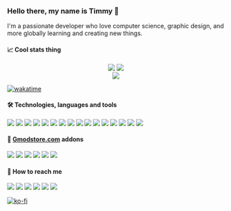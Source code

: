 ### <p align="left">Hello there, my name is Timmy 👋
<p align="left">I'm a passionate developer who love computer science, graphic design, and more globally learning and creating new things.

<!-- My first approach to programming was on a sandbox game called Garry's Mod. Over the years spent on this game, I gained some experience in programming (especially in Lua) and realized that it was my thing.

I created several mods on a few sandbox games, some of these mods are for sale on the platform called gmodstore, but I spent most of my time on these games working for communities as a freelancer.
 -->
 
#### 📈 Cool stats thing
<p align="center">
<!--  <img src="https://github-readme-stats.vercel.app/api/top-langs/?username=Timmy-the-nobody&layout=compact&count_private=true&show_icons=true&theme=github_dark&include_all_commits=true"> -->
 <img src="https://github-readme-stats.vercel.app/api?username=Timmy-the-nobody&count_private=true&show_icons=true&theme=github_dark">
 <img src="https://github-readme-streak-stats.herokuapp.com/?user=Timmy-the-nobody&theme=github-dark-blue">
 <br>
 <img src="https://activity-graph.herokuapp.com/graph?username=Timmy-the-nobody&theme=react-dark&hide_border=true&area=true&custom_title=...">
</p>

[![wakatime](https://wakatime.com/badge/user/82906db0-5de5-44ab-a813-73c42b06725a.svg)](https://wakatime.com/@82906db0-5de5-44ab-a813-73c42b06725a)
<!-- [![github](https://img.shields.io/github/followers/Timmy-the-nobody?logo=github)](https://github.com/Timmy-the-nobody?tab=followers) -->

#### 🛠️ Technologies, languages and tools
<!-- ![](https://img.shields.io/badge/Windows-1c2f45?logo=Windows)
![](https://img.shields.io/badge/Android-1c2f45?logo=Android) -->

![](https://img.shields.io/badge/Lua-1c2f45?logo=Lua)
![](https://img.shields.io/badge/JavaScript-1c2f45?logo=JavaScript)
![](https://img.shields.io/badge/HTML-1c2f45?logo=HTML5)
![](https://img.shields.io/badge/CSS-1c2f45?logo=CSS3)
![](https://img.shields.io/badge/MySQL-1c2f45?logo=MySQL)
![](https://img.shields.io/badge/PostgreSQL-1c2f45?logo=PostgreSQL)
![](https://img.shields.io/badge/SQLite-1c2f45?logo=SQLite)
![](https://img.shields.io/badge/Unreal_Engine-1c2f45?logo=UnrealEngine)
![](https://img.shields.io/badge/Visual_Studio_Code-1c2f45?logo=VisualStudioCode)
![](https://img.shields.io/badge/Git-1c2f45?logo=Git)
![](https://img.shields.io/badge/GitHub-1c2f45?logo=GitHub)
![](https://img.shields.io/badge/GitLab-1c2f45?logo=GitLab)
![](https://img.shields.io/badge/GitKraken-1c2f45?logo=GitKraken)
![](https://img.shields.io/badge/WakaTime-1c2f45?logo=WakaTime)
![](https://img.shields.io/badge/GIMP-1c2f45?logo=GIMP)
![](https://img.shields.io/badge/Ableton_Live-1c2f45?logo=AbletonLive)


#### 🛒 [Gmodstore.com](https://www.gmodstore.com/users/timmythenobody/addons) addons
[![](https://img.shields.io/badge/🍇_Winemaking_System-1c2f45)](https://www.gmodstore.com/market/view/winemaking-system)
[![](https://img.shields.io/badge/🚧_VMS_System-1c2f45)](https://www.gmodstore.com/market/view/7421)
[![](https://img.shields.io/badge/📠_OnePrint-1c2f45)](https://www.gmodstore.com/market/view/7320)
[![](https://img.shields.io/badge/⌚_GSmartWatch-1c2f45)](https://www.gmodstore.com/market/view/gsmartwatch-unique-and-customizable-watches-for-your-server)
[![](https://img.shields.io/badge/💸_Cash_Logistics_System-1c2f45)](https://www.gmodstore.com/market/view/ultimate-brinks-system-ubs)
[![](https://img.shields.io/badge/🐝_Beekeeping_System-1c2f45)](https://www.gmodstore.com/market/view/beekeeping-system)

#### 🔎 How to reach me
[![](https://img.shields.io/badge/E--Mail-1c2f45?logo=Gmail)](mailto:timmy.the.nobody@gmail.com)
[![](https://img.shields.io/badge/GitLab-1c2f45?logo=GitLab)](https://gitlab.com/timmy.the.nobody)
[![](https://img.shields.io/badge/Steam-1c2f45?logo=Steam)](https://steamcommunity.com/id/timmythenobody)
[![](https://img.shields.io/badge/Discord-1c2f45?logo=Discord)](https://discordapp.com/users/317885698747400194)
[![](https://img.shields.io/badge/YouTube-1c2f45?logo=YouTube)](https://www.youtube.com/channel/UCxGjRU8uZkj7oK8Tv22aC7A/featured)
[![](https://img.shields.io/badge/Twitch-1c2f45?logo=Twitch)](https://www.twitch.tv/timmythenobody)

[![ko-fi](https://ko-fi.com/img/githubbutton_sm.svg)](https://ko-fi.com/Y8Y76Q9RC)
